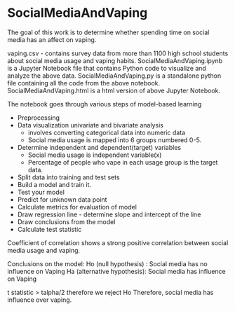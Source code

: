 # SocialMediaAndVaping

The goal of this work is to determine whether spending time on social media has an affect on vaping.

vaping.csv - contains survey data from more than 1100 high school students about social media usage and vaping habits.
SocialMediaAndVaping.ipynb is a Jupyter Notebook file that contains Python code to visualize and analyze the above data.
SocialMediaAndVaping.py is a standalone python file containing all the code from the above notebook.
SocialMediaAndVaping.html is a html version of above Jupyter Notebook.

The notebook goes through various steps of model-based learning
- Preprocessing 
- Data visualization univariate and bivariate analysis
  - involves converting categorical data into numeric data
  - Social media usage is mapped into 6 groups numbered 0-5.
- Determine independent and dependent(target) variables
  - Social media usage is independent variable(x)
  - Percentage of people who vape in each usage group is the target data.
- Split data into training and test sets
- Build a model and train it.
- Test your model
- Predict for unknown data point
- Calculate metrics for evaluation of model
- Draw regression line - determine slope and intercept of the line
- Draw conclusions from the model
- Calculate test statistic

Coefficient of correlation shows a strong positive correlation between social media usage and vaping.

Conclusions on the model:
Ho (null hypothesis) : Social media has no influence on Vaping
Ha (alternative hypothesis): Social media has influence on Vaping

t statistic > talpha/2 therefore we reject Ho 
Therefore, social media has influence over vaping. 

